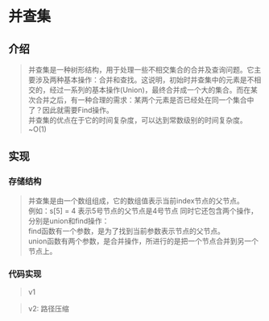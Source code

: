 # 并查集

## 介绍
>并查集是一种树形结构，用于处理一些不相交集合的合并及查询问题。它主要涉及两种基本操作：合并和查找。这说明，初始时并查集中的元素是不相交的，经过一系列的基本操作(Union)，最终合并成一个大的集合。而在某次合并之后，有一种合理的需求：某两个元素是否已经处在同一个集合中了？因此就需要Find操作。  
>并查集的优点在于它的时间复杂度，可以达到常数级别的时间复杂度。~O(1)

    
## 实现
### 存储结构
> 并查集是由一个数组组成，它的数组值表示当前index节点的父节点。  
例如：s[5] = 4 表示5号节点的父节点是4号节点
同时它还包含两个操作，分别是union和find操作：  
find函数有一个参数，是为了找到当前参数表示节点的父节点。  
union函数有两个参数，是合并操作，所进行的是把一个节点合并到另一个节点上。  
### 代码实现
> v1 

> v2: 路径压缩
